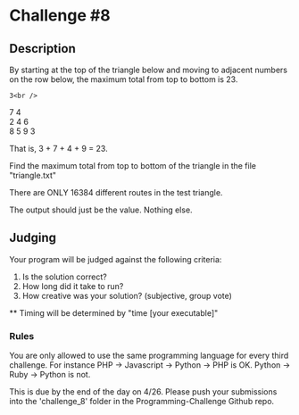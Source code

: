 Challenge #8
============

## Description

By starting at the top of the triangle below and moving to adjacent numbers on the row below, the maximum total from top to bottom is 23.

    3<br />
   7 4 <br />
  2 4 6<br />
 8 5 9 3<br />

That is, 3 + 7 + 4 + 9 = 23.

Find the maximum total from top to bottom of the triangle in the file "triangle.txt"

There are ONLY 16384 different routes in the test triangle.

The output should just be the value. Nothing else. 

## Judging

Your program will be judged against the following criteria:

1. Is the solution correct?
2. How long did it take to run?
3. How creative was your solution? (subjective, group vote)

** Timing will be determined by "time [your executable]"

### Rules

You are only allowed to use the same programming language for every third challenge.  For instance PHP -> Javascript -> Python -> PHP is OK.  Python -> Ruby -> Python is not.

This is due by the end of the day on 4/26. Please push your submissions into the 'challenge_8' folder in the Programming-Challenge Github repo.
